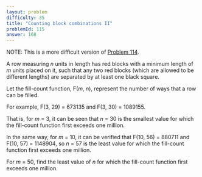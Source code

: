 ```yaml
---
layout: problem
difficulty: 35
title: "Counting block combinations II"
problemId: 115
answer: 168
---
```

NOTE: This is a more difficult version of [Problem 114](problem=114).

A row measuring *n* units in length has red blocks with a minimum length of *m* units placed on it, such that any two red blocks (which are allowed to be different lengths) are separated by at least one black square.

Let the fill-count function, F(*m*, *n*), represent the number of ways that a row can be filled.

For example, F(3, 29) = 673135 and F(3, 30) = 1089155.

That is, for *m* = 3, it can be seen that *n* = 30 is the smallest value for which the fill-count function first exceeds one million.

In the same way, for *m* = 10, it can be verified that F(10, 56) = 880711 and F(10, 57) = 1148904, so *n* = 57 is the least value for which the fill-count function first exceeds one million.

For *m* = 50, find the least value of *n* for which the fill-count function first exceeds one million.